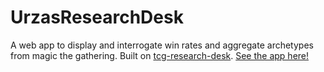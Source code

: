 # UrzasResearchDesk
A web app to display and interrogate win rates and aggregate archetypes from magic the gathering.
Built on [tcg-research-desk](https://github.com/ArcKayNine/tcg-research-desk).
[See the app here!](https://arckaynine.github.io/Urzas-Research-Desk/)